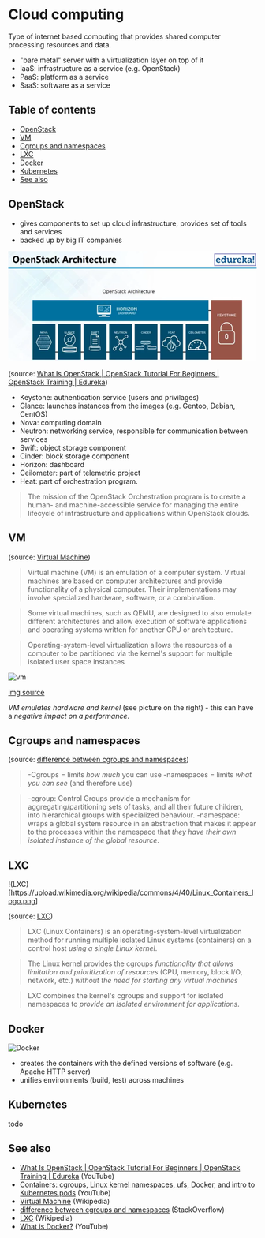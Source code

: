 # Cloud computing
Type of internet based computing that provides shared computer processing resources and data.

- "bare metal" server with a virtualization layer on top of it
- IaaS: infrastructure as a service (e.g. OpenStack)
- PaaS: platform as a service
- SaaS: software as a service

## Table of contents
* [OpenStack](#openstack)
* [VM](#vm)
* [Cgroups and namespaces](#cgroups-ang-namespaces)
* [LXC](#lxc)
* [Docker](#docker)
* [Kubernetes](#kubernetes)
* [See also](#see-also)

## OpenStack
- gives components to set up cloud infrastructure, provides set of tools and services
- backed up by big IT companies

![OpenStack architecture](img/open-stack-architecture.png)

(source: [What Is OpenStack | OpenStack Tutorial For Beginners | OpenStack Training | Edureka])

- Keystone: authentication service (users and privilages)
- Glance: launches instances from the images (e.g. Gentoo, Debian, CentOS)
- Nova: computing domain
- Neutron: networking service, responsible for communication between services
- Swift: object storage component
- Cinder: block storage component
- Horizon: dashboard
- Ceilometer: part of telemetric project
- Heat: part of orchestration program.
>The mission of the OpenStack Orchestration program is to create a human- and machine-accessible service for managing the entire lifecycle of infrastructure and applications within OpenStack clouds.

## VM
(source: [Virtual Machine])
>Virtual machine (VM) is an emulation of a computer system. Virtual machines are based on computer architectures and provide functionality of a physical computer. Their implementations may involve specialized hardware, software, or a combination.

>Some virtual machines, such as QEMU, are designed to also emulate different architectures and allow execution of software applications and operating systems written for another CPU or architecture.

>Operating-system-level virtualization allows the resources of a computer to be partitioned via the kernel's support for multiple isolated user space instances

![vm](https://www.veeam.com/blog/wp-content/uploads/2015/10/2015-Q4-Physical-Servers-vs-VMs.png)

[img source](https://www.veeam.com/blog/why-virtual-machine-backups-different.html)

*VM emulates hardware and kernel* (see picture on the right) - this can have a *negative impact on a performance*.

## Cgroups and namespaces
(source: [difference between cgroups and namespaces])

>-Cgroups = limits *how much* you can use
>-namespaces = limits *what you can see* (and therefore use)

>-cgroup: Control Groups provide a mechanism for aggregating/partitioning sets of tasks, and all their future children, into hierarchical groups with specialized behaviour.
>-namespace: wraps a global system resource in an abstraction that makes it appear to the processes within the namespace that *they have their own isolated instance of the global resource*.

## LXC
!(LXC)[https://upload.wikimedia.org/wikipedia/commons/4/40/Linux_Containers_logo.png]

(source: [LXC])

>LXC (Linux Containers) is an operating-system-level virtualization method for running multiple isolated Linux systems (containers) on a control host *using a single Linux kernel*.

>The Linux kernel provides the cgroups *functionality that allows limitation and prioritization of resources* (CPU, memory, block I/O, network, etc.) *without the need for starting any virtual machines*

>LXC combines the kernel's cgroups and support for isolated namespaces to *provide an isolated environment for applications*.

## Docker
![Docker](https://www.docker.com/sites/default/files/social/docker_facebook_share.png)

- creates the containers with the defined versions of software (e.g. Apache HTTP server)
- unifies environments (build, test) across machines

## Kubernetes
todo

## See also
- [What Is OpenStack | OpenStack Tutorial For Beginners | OpenStack Training | Edureka] (YouTube)
- [Containers: cgroups, Linux kernel namespaces, ufs, Docker, and intro to Kubernetes pods] (YouTube)
- [Virtual Machine] (Wikipedia)
- [difference between cgroups and namespaces] (StackOverflow)
- [LXC] (Wikipedia)
- [What is Docker?] (YouTube)

[What Is OpenStack | OpenStack Tutorial For Beginners | OpenStack Training | Edureka]: https://www.youtube.com/watch?v=Kfj5XiNdJN0
[difference between cgroups and namespaces]: https://stackoverflow.com/a/34825184
[Virtual Machine]: https://en.wikipedia.org/wiki/Virtual_machine
[Containers: cgroups, Linux kernel namespaces, ufs, Docker, and intro to Kubernetes pods]: https://www.youtube.com/watch?v=el7768BNUPw
[LXC]: https://en.wikipedia.org/wiki/LXC
[What is Docker?]: https://www.youtube.com/watch?v=RyxXe5mbzlU

